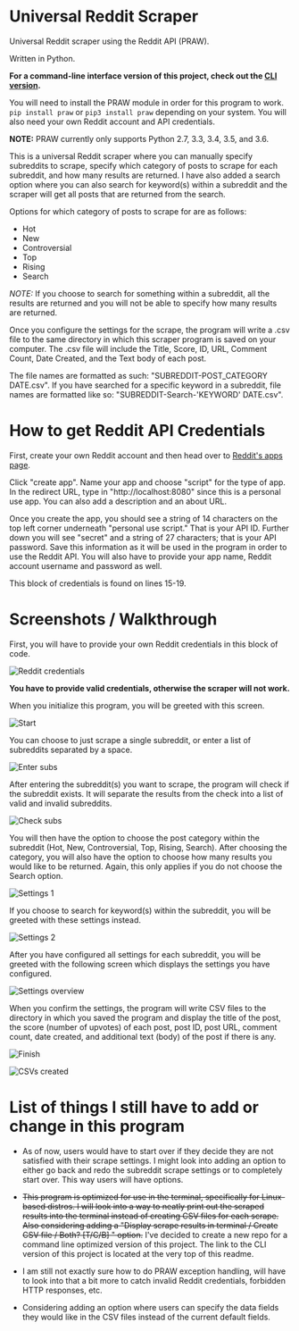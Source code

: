 # Universal Reddit Scraper
Universal Reddit scraper using the Reddit API (PRAW).

Written in Python.

**For a command-line interface version of this project, check out the [CLI version](https://github.com/JosephLai241/Universal-Reddit-Scraper-CLI/tree/master).**

You will need to install the PRAW module in order for this program to work. `pip install praw` or `pip3 install praw` depending on your system. You will also need your own Reddit account and API credentials.

**NOTE:** PRAW currently only supports Python 2.7, 3.3, 3.4, 3.5, and 3.6.

This is a universal Reddit scraper where you can manually specify subreddits to scrape, specify which category of posts to scrape for each subreddit, and how many results are returned. I have also added a search option where you can also search for keyword(s) within a subreddit and the scraper will get all posts that are returned from the search.

Options for which category of posts to scrape for are as follows:
- Hot
- New
- Controversial
- Top
- Rising
- Search

*NOTE:* If you choose to search for something within a subreddit, all the results are returned and you will not be able to specify how many results are returned.

Once you configure the settings for the scrape, the program will write a .csv file to the same directory in which this scraper program is saved on your computer. The .csv file will include the Title, Score, ID, URL, Comment Count, Date Created, and the Text body of each post. 

The file names are formatted as such: "SUBREDDIT-POST_CATEGORY DATE.csv". If you have searched for a specific keyword in a subreddit, file names are formatted like so: "SUBREDDIT-Search-'KEYWORD' DATE.csv".

# How to get Reddit API Credentials

First, create your own Reddit account and then head over to [Reddit's apps page](https://old.reddit.com/prefs/apps).

Click "create app". Name your app and choose "script" for the type of app. In the redirect URL, type in "http://localhost:8080" since this is a personal use app. You can also add a description and an about URL. 

Once you create the app, you should see a string of 14 characters on the top left corner underneath "personal use script." That is your API ID. Further down you will see "secret" and a string of 27 characters; that is your API password. Save this information as it will be used in the program in order to use the Reddit API. You will also have to provide your app name, Reddit account username and password as well. 

This block of credentials is found on lines 15-19.

# Screenshots / Walkthrough

First, you will have to provide your own Reddit credentials in this block of code.

![Reddit credentials](https://github.com/JosephLai241/Universal-Reddit-Scraper/blob/assets/credentialblock.png)

**You have to provide valid credentials, otherwise the scraper will not work.**

When you initialize this program, you will be greeted with this screen.

![Start](https://github.com/JosephLai241/Universal-Reddit-Scraper/blob/assets/welcome.png)

You can choose to just scrape a single subreddit, or enter a list of subreddits separated by a space.

![Enter subs](https://github.com/JosephLai241/Universal-Reddit-Scraper/blob/assets/enter.png)

After entering the subreddit(s) you want to scrape, the program will check if the subreddit exists. It will separate the results from the check into a list of valid and invalid subreddits.

![Check subs](https://github.com/JosephLai241/Universal-Reddit-Scraper/blob/assets/checksubs.png)

You will then have the option to choose the post category within the subreddit (Hot, New, Controversial, Top, Rising, Search). After choosing the category, you will also have the option to choose how many results you would like to be returned. Again, this only applies if you do not choose the Search option.

![Settings 1](https://github.com/JosephLai241/Universal-Reddit-Scraper/blob/assets/settings1.png)

If you choose to search for keyword(s) within the subreddit, you will be greeted with these settings instead.

![Settings 2](https://github.com/JosephLai241/Universal-Reddit-Scraper/blob/assets/settings2.png)

After you have configured all settings for each subreddit, you will be greeted with the following screen which displays the settings you have configured.

![Settings overview](https://github.com/JosephLai241/Universal-Reddit-Scraper/blob/assets/overview.png)

When you confirm the settings, the program will write CSV files to the directory in which you saved the program and display the title of the post, the score (number of upvotes) of each post, post ID, post URL, comment count, date created, and additional text (body) of the post if there is any.

![Finish](https://github.com/JosephLai241/Universal-Reddit-Scraper/blob/assets/finish.png)

![CSVs created](https://github.com/JosephLai241/Universal-Reddit-Scraper/blob/assets/csvcreated.png)

# List of things I still have to add or change in this program
- As of now, users would have to start over if they decide they are not satisfied with their scrape settings. I might look into adding an option to either go back and redo the subreddit scrape settings or to completely start over. This way users will have options.

- ~~This program is optimized for use in the terminal, specifically for Linux-based distros. I will look into a way to neatly print out the scraped results into the terminal instead of creating CSV files for each scrape. Also considering adding a "Display scrape results in terminal / Create CSV file / Both? [T/C/B] " option.~~ I've decided to create a new repo for a command line optimized version of this project. The link to the CLI version of this project is located at the very top of this readme.

- I am still not exactly sure how to do PRAW exception handling, will have to look into that a bit more to catch invalid Reddit credentials, forbidden HTTP responses, etc.

- Considering adding an option where users can specify the data fields they would like in the CSV files instead of the current default fields.
